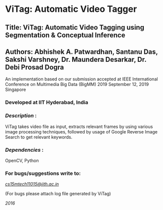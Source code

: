 										    
# ViTag: Automatic Video Tagger #

## Title: ViTag: Automatic Video Tagging using Segmentation & Conceptual Inference ##

## Authors: Abhishek A. Patwardhan, Santanu Das, Sakshi Varshney, Dr. Maundera Desarkar, Dr. Debi Prosad Dogra ##

An implementation based on our submission accepted at IEEE International Conference on Multimedia Big Data (BigMM) 2019
September 12, 2019 
Singapore

### Developed at IIT Hyderabad, India ###


### *Description* : 
ViTag takes video file as input, extracts relevant frames by using various image 
processing techniques, followed by usage of Google Reverse Image Search to get relevant
keywords.

### *Dependencies* : 
OpenCV, Python


### For bugs/suggestions write to: 
*cs15mtech11015@iith.ac.in* 

(For bugs please attach log file generated by ViTag)


*2016*



